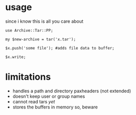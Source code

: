 # usage

since i know this is all you care about

```perl6
use Archive::Tar::PP;

my $new-archive = tar('x.tar');

$x.push('some file'); #adds file data to buffer;

$x.write;
```

# limitations

* handles a path and directory paxheaders (not extended)
* doesn't keep user or group names
* cannot read tars _yet_
* stores the buffers in memory so, beware
